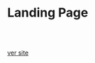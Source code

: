 
<h1>Landing Page </h1>

<br>
<br>

<a href='https://rodolfo-desenvolve.github.io/landing_page/'>ver site</a>

<br>
<br>

